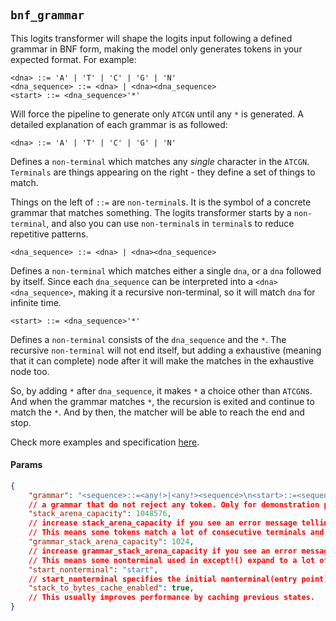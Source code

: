 #

## `bnf_grammar`

This logits transformer will shape the logits input following a defined grammar in BNF form, making the model only generates tokens in your expected format. For example:

```BNF
<dna> ::= 'A' | 'T' | 'C' | 'G' | 'N'
<dna_sequence> ::= <dna> | <dna><dna_sequence>
<start> ::= <dna_sequence>'*'
```

Will force the pipeline to generate only `ATCGN` until any `*` is generated. A detailed explanation of each grammar is as followed:

```BNF
<dna> ::= 'A' | 'T' | 'C' | 'G' | 'N'
```

Defines a `non-terminal` which matches any *single* character in the `ATCGN`. `Terminals` are things appearing on the right - they define a set of things to match.

Things on the left of `::=` are `non-terminal`s. It is the symbol of a concrete grammar that matches something. The logits transformer starts by a `non-terminal`, and also you can use `non-terminal`s in `terminal`s to reduce repetitive patterns.

```BNF
<dna_sequence> ::= <dna> | <dna><dna_sequence>
```

Defines a `non-terminal` which matches either a single `dna`, or a `dna` followed by itself. Since each `dna_sequence` can be interpreted into a `<dna><dna_sequence>`, making it a recursive non-terminal, so it will match `dna` for infinite time.

```BNF
<start> ::= <dna_sequence>'*'
```

Defines a `non-terminal` consists of the `dna_sequence` and the `*`. The recursive `non-terminal` will not end itself, but adding a exhaustive (meaning that it can complete) node after it will make the matches in the exhaustive node too.

So, by adding `*` after `dna_sequence`, it makes `*` a choice other than `ATCGN`s. And when the grammar matches `*`, the recursion is exited and continue to match the `*`. And by then, the matcher will be able to reach the end and stop.

Check more examples and specification [here](https://github.com/Dan-wanna-M/bnf_sampler#bnf_sampler).

#### Params

```json
{
    "grammar": "<sequence>::=<any!>|<any!><sequence>\n<start>::=<sequence>",
    // a grammar that do not reject any token. Only for demonstration purpose.
    "stack_arena_capacity": 1048576, 
    // increase stack_arena_capacity if you see an error message telling you to increase it.
    // This means some tokens match a lot of consecutive terminals and require more spaces.
    "grammar_stack_arena_capacity": 1024, 
    // increase grammar_stack_arena_capacity if you see an error message telling you to increase it.
    // This means some nonterminal used in except!() expand to a lot of intermediate nonterminals.
    "start_nonterminal": "start",
    // start_nonterminal specifies the initial nonterminal(entry point) of BNF grammar
    "stack_to_bytes_cache_enabled": true,
    // This usually improves performance by caching previous states. 
}
```
